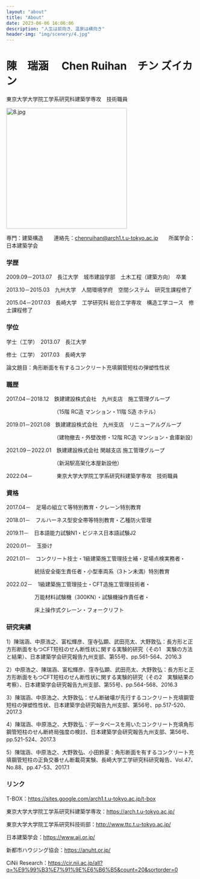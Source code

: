 ```yaml
---
layout: "about"
title: "About"
date: 2023-06-06 16:06:06
description: "人生は前向き、温泉は横向き"
header-img: "img/scenery/4.jpg"
---
```

# 陳　瑞涵　 Chen Ruihan　チン ズイカン

東京大学大学院工学系研究科建築学専攻　技術職員

<img src="/img/scenery/8.jpg" width="320" alt="8.jpg"></img>

専門：建築構造　　連絡先：chenruihan@arch1.t.u-tokyo.ac.jp　　所属学会：日本建築学会

### 学歴

2009.09－2013.07　長江大学　城市建設学部　土木工程（建築方向）　卒業

2013.10－2015.03　九州大学　人間環境学府　空間システム　研究生課程修了

2015.04－2017.03　長崎大学　工学研究科 総合工学専攻　構造工学コース　修士課程修了

### 学位

学士（工学）　2013.07　長江大学

修士（工学）　2017.03　長崎大学

論文題目：角形断面を有するコンクリート充填鋼管短柱の弾塑性性状

### 職歴

2017.04－2018.12　鉄建建設株式会社　九州支店　施工管理グループ
   
&emsp;&emsp;&emsp;&emsp;&emsp;&emsp;&emsp;&emsp;&emsp;（15階 RC造 マンション・11階 S造 ホテル）

2019.01－2021.08　鉄建建設株式会社　九州支店　リニューアルグループ

&emsp;&emsp;&emsp;&emsp;&emsp;&emsp;&emsp;&emsp;&emsp;（建物撤去・外壁改修・12階 RC造 マンション・倉庫新設）

2021.09－2022.01　鉄建建設株式会社 関越支店 施工管理グループ

&emsp;&emsp;&emsp;&emsp;&emsp;&emsp;&emsp;&emsp;&emsp;（新潟駅高架化本屋新設他）

2022.04－ &emsp;&emsp;&emsp;       　東京大学大学院工学系研究科建築学専攻　技術職員

### 資格

2017.04－　足場の組立て等特別教育・クレーン特別教育

2018.01－　フルハーネス型安全帯等特別教育・乙種防火管理

2019.11－　日本語能力試験N1・ビジネス日本語試験J2

2020.01－　玉掛け

2021.01－　コンクリート技士・1級建築施工管理技士補・足場点検実務者・

&emsp;&emsp;&emsp;&emsp;&emsp;&thinsp;&thinsp;統括安全衛生責任者・小型車両系（3トン未満）特別教育

2022.02－　1級建築施工管理技士・CFT造施工管理技術者・

&emsp;&emsp;&emsp;&emsp;&emsp;&thinsp;&thinsp;万能材料試験機（300KN）・試験機操作責任者・

&emsp;&emsp;&emsp;&emsp;&emsp;&thinsp;&thinsp;床上操作式クレーン・フォークリフト

### 研究実績

1）陳瑞涵、中原浩之、富松輝彦、窪寺弘顕、武田亮太、大野敦弘：長方形と正方形断面をもつCFT短柱のせん断性状に関する実験的研究（その1　実験の方法と結果）、日本建築学会研究報告九州支部、第55号、pp.561-564、2016.3

2）中原浩之、陳瑞涵、富松輝彦、窪寺弘顕、武田亮太、大野敦弘：長方形と正方形断面をもつCFT短柱のせん断性状に関する実験的研究（その2　実験結果の考察）、日本建築学会研究報告九州支部、第55号、pp.564-568、2016.3

3）陳瑞涵、中原浩之、大野敦弘：せん断破壊が先行するコンクリート充填鋼管短柱の弾塑性性状、日本建築学会研究報告九州支部、第56号、pp.517-520、2017.3

4）陳瑞涵、中原浩之、大野敦弘：データベースを用いたコンクリート充填角形鋼管短柱のせん断終局強度の検討、日本建築学会研究報告九州支部、第56号、pp.521-524、2017.3

5）陳瑞涵、中原浩之、大野敦弘、小田鈴夏：角形断面を有するコンクリート充填鋼管短柱の正負交番せん断載荷実験、長崎大学工学研究科研究報告、Vol.47、No.88、pp.47-53、2017.1

### リンク

T-BOX：https://sites.google.com/arch1.t.u-tokyo.ac.jp/t-box

東京大学大学院工学系研究科建築学専攻：https://arch.t.u-tokyo.ac.jp/

東京大学大学院工学系研究科技術部：http://www.ttc.t.u-tokyo.ac.jp/

日本建築学会：https://www.aij.or.jp/

新都市ハウジング協会：https://anuht.or.jp/

CiNii Research：https://cir.nii.ac.jp/all?q=%E9%99%B3%E7%91%9E%E6%B6%B5&count=20&sortorder=0

